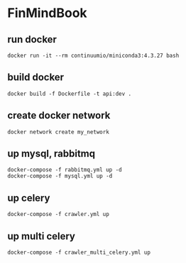 # FinMindBook

## run docker
    docker run -it --rm continuumio/miniconda3:4.3.27 bash

## build docker
    docker build -f Dockerfile -t api:dev .

## create docker network
    docker network create my_network

## up mysql, rabbitmq
    docker-compose -f rabbitmq.yml up -d
    docker-compose -f mysql.yml up -d

## up celery
    docker-compose -f crawler.yml up

## up multi celery
    docker-compose -f crawler_multi_celery.yml up
